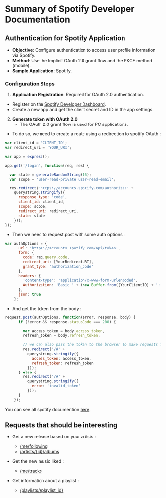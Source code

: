 [dash]: https://developer.spotify.com/dashboard
[PKCE]: https://datatracker.ietf.org/doc/html/rfc7636#section-4.1
[spotify]: https://developer.spotify.com/documentation/web-api
[follow]: https://developer.spotify.com/documentation/web-api/reference/get-followed
[artistsAlbum]: https://developer.spotify.com/documentation/web-api/reference/get-an-artists-albums
[userTracks]: https://developer.spotify.com/documentation/web-api/reference/get-users-saved-tracks
[followRoute]: https://developer.spotify.com/documentation/web-api/reference/follow-artists-users
[playlistGet]: https://developer.spotify.com/documentation/web-api/reference/get-playlist
# Summary of Spotify Developer Documentation

## Authentication for Spotify Application
- **Objective**: Configure authentication to access user profile information via Spotify.
- **Method**: Use the Implicit OAuth 2.0 grant flow and the PKCE method (mobile).
- **Sample Application**: Spotify.

### Configuration Steps
1. **Application Registration**: Required for OAuth 2.0 authentication.
  - Register on the [Spotify Developer Dashboard][dash].
  - Create a new app and get the client secret and ID in the app settings.

2. **Generate token with OAuth 2.0**
   - The OAuth 2.0 grant flow is used for PC applications.

- To do so, we need to create a route using a redirection to spotify OAuth :
```js
var client_id = 'CLIENT_ID';
var redirect_uri = 'YOUR_URI';

var app = express();

app.get('/login', function(req, res) {

  var state = generateRandomString(16);
  var scope = 'user-read-private user-read-email';

  res.redirect('https://accounts.spotify.com/authorize?' +
    querystring.stringify({
      response_type: 'code',
      client_id: client_id,
      scope: scope,
      redirect_uri: redirect_uri,
      state: state
    }));
});
```

  - Then we need to request.post with some auth options :

```js
var authOptions = {
      url: 'https://accounts.spotify.com/api/token',
      form: {
        code: req.query.code,
        redirect_uri: [YourRedirectURI],
        grant_type: 'authorization_code'
      },
      headers: {
        'content-type': 'application/x-www-form-urlencoded',
        Authorization: 'Basic ' + (new Buffer.from([YourClientID] + ':' + [YourClientSecret]).toString('base64'))
      },
      json: true
    };
```
  - And get the token from the body :
```js
request.post(authOptions, function(error, response, body) {
      if (!error && response.statusCode === 200) {

        var access_token = body.access_token,
        refresh_token = body.refresh_token;

        // we can also pass the token to the browser to make requests from there
        res.redirect('/#' +
          querystring.stringify({
            access_token: access_token,
            refresh_token: refresh_token
          }));
      } else {
        res.redirect('/#' +
          querystring.stringify({
            error: 'invalid_token'
          }));
      }
    });
```

You can see all spotify documention [here][spotify].


## Requests that should be interesting
- Get a new release based on your artists :
    - [/me/following][follow]
    - [/artists/{id}/albums][artistsAlbum]

- Get the new music liked :
    - [/me/tracks][userTracks]

- Get information about a playlist :
    - [/playlists/{playlist_id}][playlistGet]
